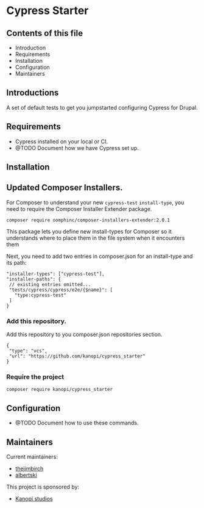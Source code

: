 # Cypress Starter

## Contents of this file

 * Introduction
 * Requirements
 * Installation
 * Configuration
 * Maintainers


## Introductions

A set of default tests to get you jumpstarted configuring Cypress for Drupal.

## Requirements

* Cypress installed on your local or CI.
* @TODO Document how we have Cypress set up.


## Installation

## Updated Composer Installers.

For Composer to understand your new `cypress-test` `install-type`, you need to require the Composer Installer Extender package.

`composer require oomphinc/composer-installers-extender:2.0.1`

This package lets you define new install-types for Composer so it understands where to place them in the file system when it encounters them

Next, you need to add two entries in composer.json for an install-type and its path:

```
"installer-types": ["cypress-test"],
"installer-paths": {
 // existing entries omitted...
 "tests/cypress/cypress/e2e/{$name}": [
   "type:cypress-test"
 ]
}
```

### Add this repository.

Add this repository to you composer.json repositories section.

```
{
 "type": "vcs",
 "url": "https://github.com/kanopi/cypress_starter"
}
```

### Require the project

`composer require kanopi/cypress_starter`

## Configuration

 * @TODO Document how to use these commands.


## Maintainers

Current maintainers:
 * [thejimbirch](https://www.drupal.org/u/thejimbirch)
 * [albertski](https://www.drupal.org/u/albertski)

This project is sponsored by:
 * [Kanopi studios](https://www.drupal.org/kanopi-studios)
